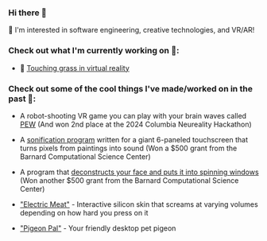 ### Hi there 👋
🌻 I'm interested in software engineering, creative technologies, and VR/AR!

### Check out what I'm currently working on 🤩:
- 🌱 [Touching grass in virtual reality](https://github.com/SamIAm2000/touchinggrass)

### Check out some of the cool things I've made/worked on in the past 🤯:
- A robot-shooting VR game you can play with your brain waves called [PEW](https://github.com/qaziashikin/PEW) (And won 2nd place at the 2024 Columbia Neureality Hackathon)

- A [sonification program](https://github.com/SamIAm2000/MIDI_file_thing) written for a giant 6-paneled touchscreen that turns pixels from paintings into sound (Won a $500 grant from the Barnard Computational Science Center)

- A program that [deconstructs your face and puts it into spinning windows](https://github.com/SamIAm2000/viz_wall_2024) (Won another $500 grant from the Barnard Computational Science Center)

- ["Electric Meat"](https://github.com/SamIAm2000/silicone-skin-sensing) - Interactive silicon skin that screams at varying volumes depending on how hard you press on it

- ["Pigeon Pal"](https://github.com/yearofglad/pigeon-pal) - Your friendly desktop pet pigeon


<!--
**SamIAm2000/SamIAm2000** is a ✨ _special_ ✨ repository because its `README.md` (this file) appears on your GitHub profile.

Here are some ideas to get you started:

- 🔭 I’m currently working on ...
- 🌱 I’m currently learning ...
- 👯 I’m looking to collaborate on ...
- 🤔 I’m looking for help with ...
- 💬 Ask me about ...
- 📫 How to reach me: ...
- 😄 Pronouns: ...
- ⚡ Fun fact: ...
-->
